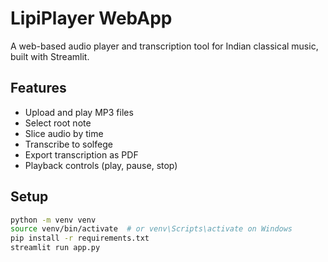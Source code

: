 # LipiPlayer WebApp

A web-based audio player and transcription tool for Indian classical music, built with Streamlit.

## Features
- Upload and play MP3 files
- Select root note
- Slice audio by time
- Transcribe to solfege
- Export transcription as PDF
- Playback controls (play, pause, stop)

## Setup

```sh
python -m venv venv
source venv/bin/activate  # or venv\Scripts\activate on Windows
pip install -r requirements.txt
streamlit run app.py